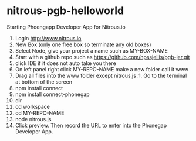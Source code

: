 nitrous-pgb-helloworld
======================

Starting Phoengapp Developer App for Nitrous.io




1. Login http://www.nitrous.io
1. New Box (only one free box so terminate any old boxes)
1. Select Node, give your project a name such as MY-BOX-NAME
1. Start with a github repo such as https://github.com/hpssjellis/pgb-jer.git
1. click IDE if it does not auto take you there
1. On left panel right click MY-REPO-NAME make a new folder call it www
1. Drag all files into the www folder except nitrous.js
.1. Go to the terminal at bottom of the screen
1. npm install connect
1. npm install connect-phonegap
1. dir
1. cd  workspace
1. cd  MY-REPO-NAME
1. node nitrous.js
1. Click preview. Then record the URL to enter into the Phonegap Developer App.
